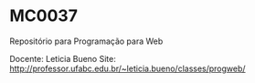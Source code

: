 # MC0037
Repositório para Programação para Web

Docente: Leticia Bueno
Site: http://professor.ufabc.edu.br/~leticia.bueno/classes/progweb/
